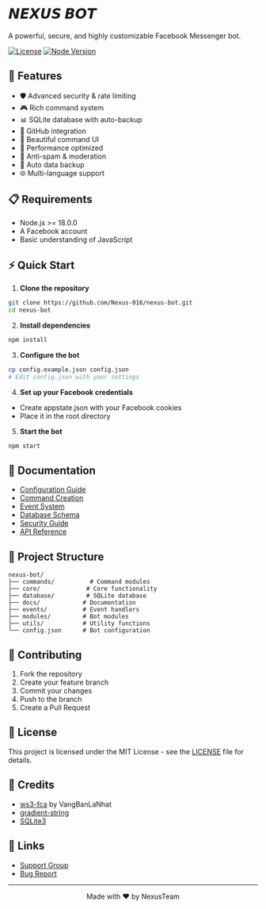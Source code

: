   # 𝙉𝙀𝙓𝙐𝙎 𝘽𝙊𝙏
  
  A powerful, secure, and highly customizable Facebook Messenger bot.

  [![License](https://img.shields.io/badge/license-MIT-blue.svg)](LICENSE)
  [![Node Version](https://img.shields.io/badge/node-%3E%3D14.0.0-brightgreen.svg)](package.json)
</div>

## 🌟 Features

- 🛡️ Advanced security & rate limiting
- 🎮 Rich command system
- 📊 SQLite database with auto-backup
- 🔄 GitHub integration
- 🎨 Beautiful command UI
- 🚀 Performance optimized
- 🤖 Anti-spam & moderation
- 💾 Auto data backup
- 🌐 Multi-language support

## 📋 Requirements

- Node.js >= 18.0.0
- A Facebook account
- Basic understanding of JavaScript

## ⚡ Quick Start

1. **Clone the repository**
```bash
git clone https://github.com/Nexus-016/nexus-bot.git
cd nexus-bot
```

2. **Install dependencies**
```bash
npm install
```

3. **Configure the bot**
```bash
cp config.example.json config.json
# Edit config.json with your settings
```

4. **Set up your Facebook credentials**
- Create appstate.json with your Facebook cookies
- Place it in the root directory

5. **Start the bot**
```bash
npm start
```

## 📖 Documentation

- [Configuration Guide](docs/config.md)
- [Command Creation](docs/commands.md)
- [Event System](docs/events.md)
- [Database Schema](docs/database.md)
- [Security Guide](docs/security.md)
- [API Reference](docs/api.md)

## 📂 Project Structure
```
nexus-bot/
├── commands/          # Command modules
├── core/             # Core functionality
├── database/         # SQLite database
├── docs/            # Documentation
├── events/          # Event handlers
├── modules/         # Bot modules
├── utils/           # Utility functions
└── config.json      # Bot configuration
```

## 🤝 Contributing

1. Fork the repository
2. Create your feature branch
3. Commit your changes
4. Push to the branch
5. Create a Pull Request

## 📄 License

This project is licensed under the MIT License - see the [LICENSE](LICENSE) file for details.

## 💖 Credits

- [ws3-fca](https://github.com/VangBanLaNhat/ws3-fca) by VangBanLaNhat
- [gradient-string](https://github.com/bokub/gradient-string)
- [SQLite3](https://github.com/TryGhost/node-sqlite3)

## 🔗 Links

- [Support Group](https://m.me/j/AbYAqLi81eyqVOue/)
- [Bug Report](https://github.com/Nexus-016/nexus-bot/issues)

---
<div align="center">
  Made with ❤️ by NexusTeam
</div>
